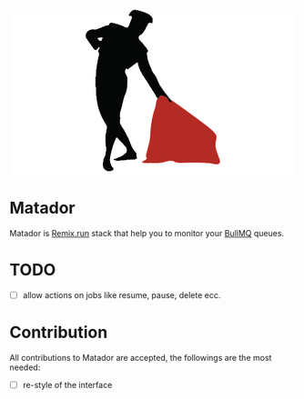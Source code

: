 ![matador](./public/assets/matador.png)

# Matador

Matador is [Remix.run](https://remix.run) stack that help you to monitor your [BullMQ](https://docs.bullmq.io/) queues.

# TODO

- [ ] allow actions on jobs like resume, pause, delete ecc.

# Contribution

All contributions to Matador are accepted, the followings are the most needed:

- [ ] re-style of the interface
